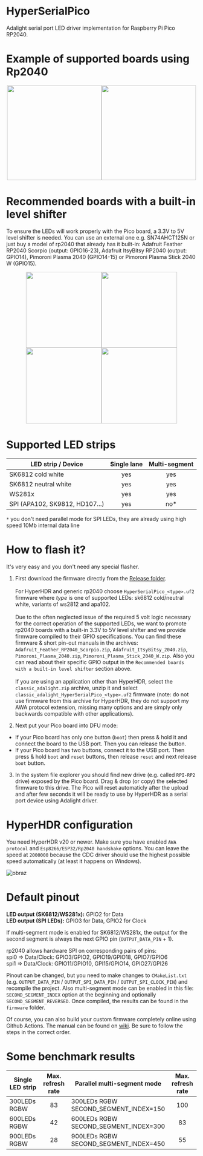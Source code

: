 # HyperSerialPico
Adalight serial port LED driver implementation for Raspberry Pi Pico RP2040.  

# Example of supported boards using Rp2040
<p align="center"><img src="https://user-images.githubusercontent.com/69086569/236885968-baab51ba-a54b-4072-9a2a-cf867f2edb4b.png" width="250" height="250"/><img src="https://user-images.githubusercontent.com/69086569/236885360-dce9cfd7-92a8-43c6-911f-649325ee8a96.png" width="250" height="250"/></p>

# Recommended boards with a built-in level shifter
To ensure the LEDs will work properly with the Pico board, a 3.3V to 5V level shifter is needed. You can use an external one e.g. SN74AHCT125N or just buy a model of rp2040 that already has it built-in: Adafruit Feather RP2040 Scorpio (output: GPIO16-23), Adafruit ItsyBitsy RP2040 (output: GPIO14), Pimoroni Plasma 2040 (GPIO14-15) or Pimoroni Plasma Stick 2040 W (GPIO15).

<p align="center"><img src="https://user-images.githubusercontent.com/69086569/242393809-4e491159-76c7-4c1e-be0a-1f10cd5291f2.png"  width="200" height="200"/><img src="https://github.com/awawa-dev/HyperSerialPico/assets/69086569/e7a2a945-be12-47b1-8e48-ffc1b11c5b2f.png"  width="200" height="200"/><img src="https://user-images.githubusercontent.com/69086569/241395006-ee27175e-677b-4971-97bc-ed294eaa8f3b.png" width="200" height="200"/><img src="https://user-images.githubusercontent.com/69086569/241394387-f8193ed8-56d5-46c6-b406-911720aed605.png" width="200" height="200"/></p>

# Supported LED strips
| LED strip / Device             |    Single lane   |    Multi-segment   |
|--------------------------------|:----------------:|:------------------:|
| SK6812 cold white              |       yes        |        yes         |
| SK6812 neutral white           |       yes        |        yes         |
| WS281x                         |       yes        |        yes         |
| SPI (APA102, SK9812, HD107...) |       yes        |        no*         |

`*` you don't need parallel mode for SPI LEDs, they are already using high speed 10Mb internal data line

# How to flash it?
It's very easy and you don't need any special flasher.  

1) First download the firmware directly from the [Release folder](https://github.com/awawa-dev/HyperSerialPico/releases).  \
\
For HyperHDR and generic rp2040 choose `HyperSerialPico_<type>.uf2` firmware where *type* is one of supported LEDs: sk6812 cold/neutral white, variants of ws2812 and apa102. \
\
Due to the often neglected issue of the required 5 volt logic necessary for the correct operation of the supported LEDs, we want to promote rp2040 boards with a built-in 3.3V to 5V level shifter and we provide firmware compiled to their GPIO specifications. You can find these firmware & short pin-out manuals in the archives: `Adafruit_Feather_RP2040_Scorpio.zip`, `Adafruit_ItsyBitsy_2040.zip`, `Pimoroni_Plasma_2040.zip`, `Pimoroni_Plasma_Stick_2040_W.zip`. Also you can read about their specific GPIO output in the `Recommended boards with a built-in level shifter` section above.  \
\
If you are using an application other than HyperHDR, select the `classic_adalight.zip` archive, unzip it and select `classic_adalight_HyperSerialPico_<type>.uf2` firmware (note: do not use firmware from this archive for HyperHDR, they do not support my AWA protocol extension, missing many options and are simply only backwards compatible with other applications).  
  
3) Next put your Pico board into DFU mode:  
* If your Pico board has only one button (`boot`) then press & hold it and connect the board to the USB port. Then you can release the button.
* If your Pico board has two buttons, connect it to the USB port. Then press & hold `boot` and `reset` buttons, then release `reset` and next release `boot` button.  

3) In the system file explorer you should find new drive (e.g. called `RPI-RP2` drive) exposed by the Pico board. Drag & drop (or copy) the selected firmware to this drive. 
The Pico will reset automaticly after the upload and after few seconds it will be ready to use by HyperHDR as a serial port device using Adalight driver.

# HyperHDR configuration
You need HyperHDR v20 or newer. Make sure you have enabled `AWA protocol` and `Esp8266/ESP32/Rp2040 handshake` options. You can leave the speed at `2000000` because the CDC driver should use the highest possible speed automatically (at least it happens on Windows).  

![obraz](https://user-images.githubusercontent.com/69086569/236870662-12f67d14-c2ca-4ba1-b6a3-e34c27949d19.png)

# Default pinout
  
**LED output (SK6812/WS281x):** GPIO2 for Data    
**LED output (SPI LEDs):** GPIO3 for Data, GPIO2 for Clock  

If multi-segment mode is enabled for SK6812/WS281x, the output for the second segment is always the next GPIO pin (`OUTPUT_DATA_PIN` + 1).

rp2040 allows hardware SPI on corresponding pairs of pins:  
spi0 ⇒ Data/Clock: GPIO3/GPIO2, GPIO19/GPIO18, GPIO7/GPIO6  
spi1 ⇒ Data/Clock: GPIO11/GPIO10, GPI15/GPIO14, GPIO27/GPI26  

Pinout can be changed, but you need to make changes to `CMakeList.txt` (e.g. `OUTPUT_DATA_PIN` / `OUTPUT_SPI_DATA_PIN` / `OUTPUT_SPI_CLOCK_PIN`) and recompile the project. Also multi-segment mode can be enabled in this file: `SECOND_SEGMENT_INDEX` option at the beginning and optionally `SECOND_SEGMENT_REVERSED`. Once compiled, the results can be found in the `firmware` folder.

Of course, you can also build your custom firmware completely online using Github Actions. The manual can be found on [wiki](https://github.com/awawa-dev/HyperSerialPico/wiki). Be sure to follow the steps in the correct order.

# Some benchmark results

| Single LED strip | Max. refresh rate | Parallel multi-segment mode | Max. refresh rate |
|------------------|:-----------------:|-----------------------------|:-----------------:|
| 300LEDs RGBW  |  83  | 300LEDs RGBW<br>SECOND_SEGMENT_INDEX=150 |  100  |
| 600LEDs RGBW  |  42  | 600LEDs RGBW<br>SECOND_SEGMENT_INDEX=300 |   83  |
| 900LEDs RGBW  |  28  | 900LEDs RGBW<br>SECOND_SEGMENT_INDEX=450 |   55  |
